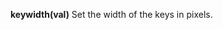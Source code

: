 <a name="keywidth"></a>
**keywidth(val)** Set the width of the keys in pixels.

<!--UPDATE WIDGET_IN_CSOUND
    SIdent sprintf "keywidth(%d) ", 20+rnd(20)
    SIdentifier strcat SIdentifier, SIdent
-->